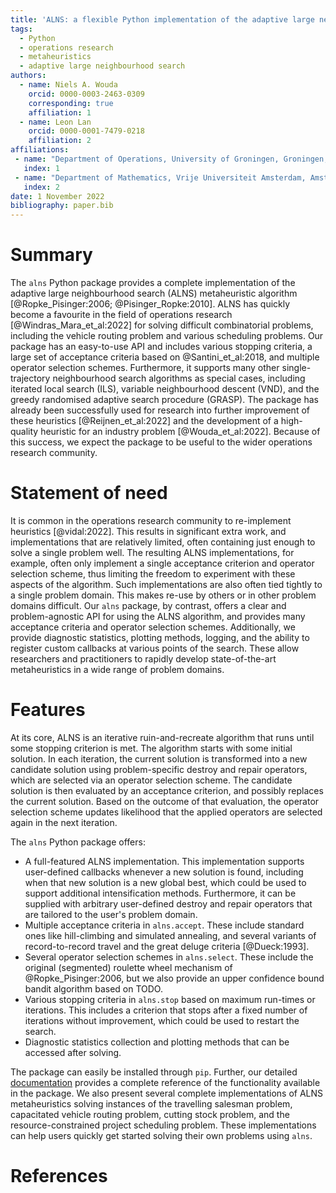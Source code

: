 ```yaml
---
title: 'ALNS: a flexible Python implementation of the adaptive large neighbourhood search metaheuristic'
tags:
  - Python
  - operations research
  - metaheuristics
  - adaptive large neighbourhood search
authors:
  - name: Niels A. Wouda
    orcid: 0000-0003-2463-0309
    corresponding: true
    affiliation: 1
  - name: Leon Lan
    orcid: 0000-0001-7479-0218
    affiliation: 2
affiliations:
 - name: "Department of Operations, University of Groningen, Groningen, The Netherlands \\newline"
   index: 1
 - name: "Department of Mathematics, Vrije Universiteit Amsterdam, Amsterdam, The Netherlands \\newline"
   index: 2
date: 1 November 2022
bibliography: paper.bib
---
```


# Summary

The `alns` Python package provides a complete implementation of the adaptive large neighbourhood search (ALNS) metaheuristic algorithm [@Ropke_Pisinger:2006; @Pisinger_Ropke:2010].
ALNS has quickly become a favourite in the field of operations research [@Windras_Mara_et_al:2022] for solving difficult combinatorial problems, including the vehicle routing problem and various scheduling problems.
Our package has an easy-to-use API and includes various stopping criteria, a large set of acceptance criteria based on @Santini_et_al:2018, and multiple operator selection schemes.
Furthermore, it supports many other single-trajectory neighbourhood search algorithms as special cases, including iterated local search (ILS), variable neighbourhood descent (VND), and the greedy randomised adaptive search procedure (GRASP).
The package has already been successfully used for research into further improvement of these heuristics [@Reijnen_et_al:2022] and the development of a high-quality heuristic for an industry problem [@Wouda_et_al:2022].
Because of this success, we expect the package to be useful to the wider operations research community.

# Statement of need

It is common in the operations research community to re-implement heuristics [@vidal:2022].
This results in significant extra work, and implementations that are relatively limited, often containing just enough to solve a single problem well.
The resulting ALNS implementations, for example, often only implement a single acceptance criterion and operator selection scheme, thus limiting the freedom to experiment with these aspects of the algorithm.
Such implementations are also often tied tightly to a single problem domain.
This makes re-use by others or in other problem domains difficult.
Our `alns` package, by contrast, offers a clear and problem-agnostic API for using the ALNS algorithm, and provides many acceptance criteria and operator selection schemes.
Additionally, we provide diagnostic statistics, plotting methods, logging, and the ability to register custom callbacks at various points of the search.
These allow researchers and practitioners to rapidly develop state-of-the-art metaheuristics in a wide range of problem domains.

# Features

At its core, ALNS is an iterative ruin-and-recreate algorithm that runs until some stopping criterion is met.
The algorithm starts with some initial solution.
In each iteration, the current solution is transformed into a new candidate solution using problem-specific destroy and repair operators, which are selected via an operator selection scheme.
The candidate solution is then evaluated by an acceptance criterion, and possibly replaces the current solution.
Based on the outcome of that evaluation, the operator selection scheme updates likelihood that the applied operators are selected again in the next iteration.

The `alns` Python package offers:

- A full-featured ALNS implementation. 
  This implementation supports user-defined callbacks whenever a new solution is found, including when that new solution is a new global best, which could be used to support additional intensification methods.
  Furthermore, it can be supplied with arbitrary user-defined destroy and repair operators that are tailored to the user's problem domain.
- Multiple acceptance criteria in `alns.accept`.
  These include standard ones like hill-climbing and simulated annealing, and several variants of record-to-record travel and the great deluge criteria [@Dueck:1993].
- Several operator selection schemes in `alns.select`.
  These include the original (segmented) roulette wheel mechanism of @Ropke_Pisinger:2006, but we also provide an upper confidence bound bandit algorithm based on TODO.
- Various stopping criteria in `alns.stop` based on maximum run-times or iterations.
  This includes a criterion that stops after a fixed number of iterations without improvement, which could be used to restart the search.
- Diagnostic statistics collection and plotting methods that can be accessed after solving.

The package can easily be installed through `pip`.
Further, our detailed [documentation](https://alns.readthedocs.io/) provides a complete reference of the functionality available in the package.
We also present several complete implementations of ALNS metaheuristics solving instances of the travelling salesman problem, capacitated vehicle routing problem, cutting stock problem, and the resource-constrained project scheduling problem.
These implementations can help users quickly get started solving their own problems using `alns`.

# References
